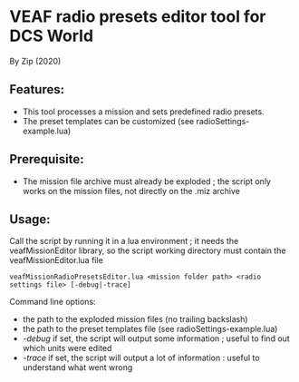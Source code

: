 # VEAF radio presets editor tool for DCS World

By Zip (2020)

## Features:
* This tool processes a mission and sets predefined radio presets.
* The preset templates can be customized (see radioSettings-example.lua)

## Prerequisite:
* The mission file archive must already be exploded ; the script only works on the mission files, not directly on the .miz archive

## Usage:
Call the script by running it in a lua environment ; it needs the veafMissionEditor library, so the script working directory must contain the veafMissionEditor.lua file

```veafMissionRadioPresetsEditor.lua <mission folder path> <radio settings file> [-debug|-trace]```

Command line options:
* *<mission folder path>* the path to the exploded mission files (no trailing backslash)
* *<radio settings file>* the path to the preset templates file (see radioSettings-example.lua)
* *-debug* if set, the script will output some information ; useful to find out which units were edited
* *-trace* if set, the script will output a lot of information : useful to understand what went wrong
